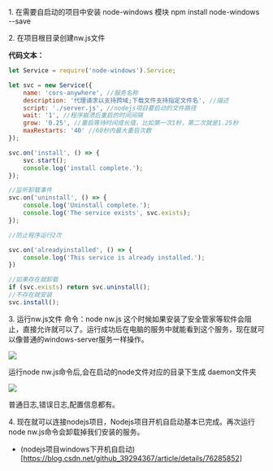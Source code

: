 1\. 在需要自启动的项目中安装 node-windows 模块 npm install node-windows --save

2\. 在项目根目录创建nw.js文件


**代码文本：**
```js
let Service = require('node-windows').Service;

let svc = new Service({
    name: 'cors-anywhere', //服务名称
    description: '代理请求以支持跨域;下载文件支持指定文件名', //描述
    script: './server.js', //nodejs项目要启动的文件路径
    wait: '1', //程序崩溃后重启的时间间隔
    grow: '0.25', //重启等待时间成长值，比如第一次1秒，第二次就是1.25秒
    maxRestarts: '40' //60秒内最大重启次数
});

svc.on('install', () => {
    svc.start();
    console.log('install complete.');
});

//监听卸载事件
svc.on('uninstall', () => {
    console.log('Uninstall complete.');
    console.log('The service exists', svc.exists);
});

//防止程序运行2次

svc.on('alreadyinstalled', () => {
    console.log('This service is already installed.');
})

//如果存在就卸载
if (svc.exists) return svc.uninstall();
//不存在就安装
svc.install();
```

3\. 运行nw.js文件 命令：node nw.js 这个时候如果安装了安全管家等软件会阻止，直接允许就可以了。运行成功后在电脑的服务中就能看到这个服务，现在就可以像普通的windows-server服务一样操作。

![](https://static.dingtalk.com/media/lALPJxuMOLHVEOnNASLNAi4_558_290.png)

运行node nw.js命令后,会在启动的node文件对应的目录下生成 daemon文件夹

![](https://static.dingtalk.com/media/lALPJxRxO2gZuCbMxs0CMA_560_198.png)

普通日志,错误日志,配置信息都有。

4\. 现在就可以连接nodejs项目，Nodejs项目开机自启动基本已完成。再次运行 node nw.js命令会卸载掉我们安装的服务。

- (nodejs项目windows下开机自启动)[https://blog.csdn.net/github_39294367/article/details/76285852]
